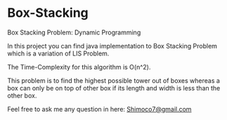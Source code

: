 # Box-Stacking
Box Stacking Problem: Dynamic Programming

In this project you can find java implementation to Box Stacking Problem which is a variation of LIS Problem.

The Time-Complexity for this algorithm is O(n^2).

This problem is to find the highest possible tower out of boxes whereas a box can only be on top of other box if its length and width is less than the other box.

Feel free to ask me any question in here: Shimoco7@gmail.com
